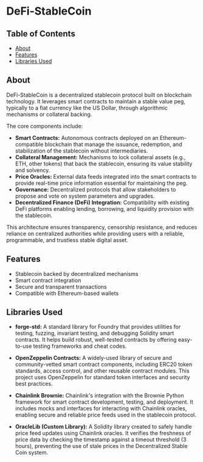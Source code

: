 # DeFi-StableCoin

## Table of Contents

- [About](#about)
- [Features](#features)
- [Libraries Used](#libraries-used)

## About

DeFi-StableCoin is a decentralized stablecoin protocol built on blockchain technology. It leverages smart contracts to maintain a stable value peg, typically to a fiat currency like the US Dollar, through algorithmic mechanisms or collateral backing.

The core components include:

- **Smart Contracts:** Autonomous contracts deployed on an Ethereum-compatible blockchain that manage the issuance, redemption, and stabilization of the stablecoin without intermediaries.
- **Collateral Management:** Mechanisms to lock collateral assets (e.g., ETH, other tokens) that back the stablecoin, ensuring its value stability and solvency.
- **Price Oracles:** External data feeds integrated into the smart contracts to provide real-time price information essential for maintaining the peg.
- **Governance:** Decentralized protocols that allow stakeholders to propose and vote on system parameters and upgrades.
- **Decentralized Finance (DeFi) Integration:** Compatibility with existing DeFi platforms enabling lending, borrowing, and liquidity provision with the stablecoin.

This architecture ensures transparency, censorship resistance, and reduces reliance on centralized authorities while providing users with a reliable, programmable, and trustless stable digital asset.

## Features

- Stablecoin backed by decentralized mechanisms
- Smart contract integration
- Secure and transparent transactions
- Compatible with Ethereum-based wallets

## Libraries Used

- **forge-std:** A standard library for Foundry that provides utilities for testing, fuzzing, invariant testing, and debugging Solidity smart contracts. It helps build robust, well-tested contracts by offering easy-to-use testing frameworks and cheat codes.

- **OpenZeppelin Contracts:** A widely-used library of secure and community-vetted smart contract components, including ERC20 token standards, access control, and other reusable contract modules. This project uses OpenZeppelin for standard token interfaces and security best practices.

- **Chainlink Brownie:** Chainlink's integration with the Brownie Python framework for smart contract development, testing, and deployment. It includes mocks and interfaces for interacting with Chainlink oracles, enabling secure and reliable price feeds used in the stablecoin protocol.

- **OracleLib (Custom Library):** A Solidity library created to safely handle price feed updates using Chainlink oracles. It verifies the freshness of price data by checking the timestamp against a timeout threshold (3 hours), preventing the use of stale prices in the Decentralized Stable Coin system.

